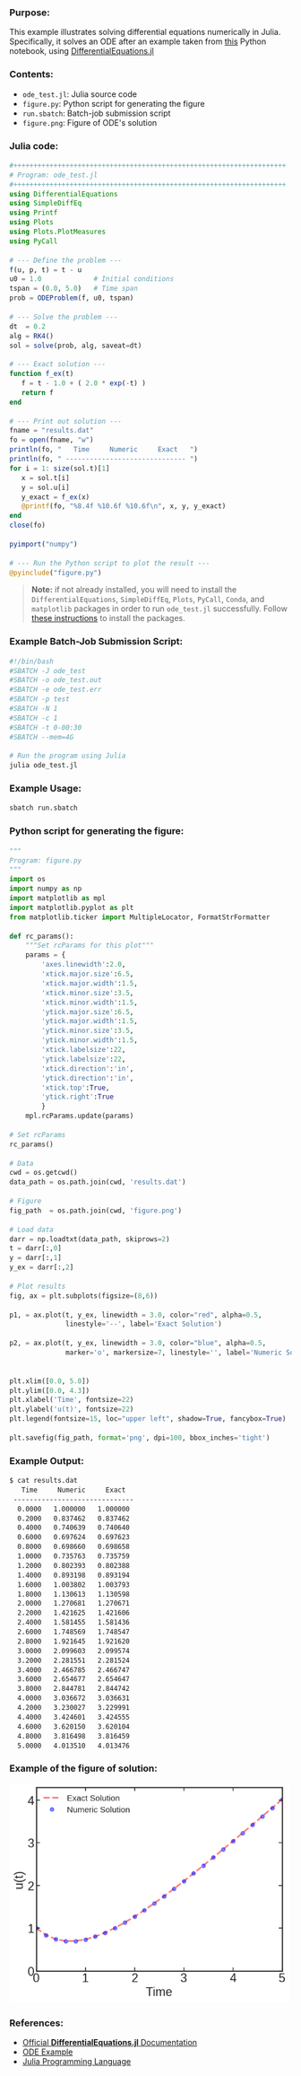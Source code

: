### Purpose:
This example illustrates solving differential equations numerically in
Julia. Specifically, it solves an ODE after an example taken from
[this](https://sam-dolan.sites.sheffield.ac.uk/mas212-course/sample-notebooks/ode_example)
Python notebook, using
[DifferentialEquations.jl](https://docs.sciml.ai/DiffEqDocs/stable/)


### Contents:
* <code>ode\_test.jl</code>: Julia source code
* <code>figure.py</code>: Python script for generating the figure
* <code>run.sbatch</code>: Batch-job submission script
* <code>figure.png</code>: Figure of ODE's solution

### Julia code:
```julia
#++++++++++++++++++++++++++++++++++++++++++++++++++++++++++++++++++++
# Program: ode_test.jl 
#++++++++++++++++++++++++++++++++++++++++++++++++++++++++++++++++++++
using DifferentialEquations
using SimpleDiffEq
using Printf
using Plots
using Plots.PlotMeasures
using PyCall

# --- Define the problem ---
f(u, p, t) = t - u
u0 = 1.0             # Initial conditions
tspan = (0.0, 5.0)   # Time span
prob = ODEProblem(f, u0, tspan)

# --- Solve the problem ---
dt  = 0.2
alg = RK4()
sol = solve(prob, alg, saveat=dt)

# --- Exact solution ---
function f_ex(t)
   f = t - 1.0 + ( 2.0 * exp(-t) )
   return f
end

# --- Print out solution ---
fname = "results.dat"
fo = open(fname, "w")
println(fo, "   Time     Numeric     Exact   ")
println(fo, " ------------------------------ ")
for i = 1: size(sol.t)[1]
   x = sol.t[i]
   y = sol.u[i]
   y_exact = f_ex(x)
   @printf(fo, "%8.4f %10.6f %10.6f\n", x, y, y_exact)
end
close(fo)

pyimport("numpy")

# --- Run the Python script to plot the result ---
@pyinclude("figure.py")
```

> **Note:** if not already installed, you will need to install the
    `DifferentialEquations`, `SimpleDiffEq`, `Plots`, `PyCall`,
    `Conda`, and `matplotlib` packages in order to run `ode_test.jl`
    successfully. Follow [these
    instructions](https://docs.rc.fas.harvard.edu/kb/julia/#Adding_packages_to_Julia)
    to install the packages.

### Example Batch-Job Submission Script:
```bash
#!/bin/bash
#SBATCH -J ode_test
#SBATCH -o ode_test.out
#SBATCH -e ode_test.err
#SBATCH -p test
#SBATCH -N 1
#SBATCH -c 1
#SBATCH -t 0-00:30
#SBATCH --mem=4G

# Run the program using Julia
julia ode_test.jl
```

### Example Usage:
```bash
sbatch run.sbatch
```

### Python script for generating the figure:
```python
"""
Program: figure.py
"""
import os
import numpy as np
import matplotlib as mpl
import matplotlib.pyplot as plt
from matplotlib.ticker import MultipleLocator, FormatStrFormatter

def rc_params():
    """Set rcParams for this plot"""
    params = {
        'axes.linewidth':2.0,
        'xtick.major.size':6.5,
        'xtick.major.width':1.5,
        'xtick.minor.size':3.5,
        'xtick.minor.width':1.5,
        'ytick.major.size':6.5,
        'ytick.major.width':1.5,
        'ytick.minor.size':3.5,
        'ytick.minor.width':1.5,
        'xtick.labelsize':22,
        'ytick.labelsize':22,
        'xtick.direction':'in',
        'ytick.direction':'in',
        'xtick.top':True,
        'ytick.right':True
        }
    mpl.rcParams.update(params)

# Set rcParams    
rc_params()

# Data
cwd = os.getcwd()
data_path = os.path.join(cwd, 'results.dat')

# Figure
fig_path  = os.path.join(cwd, 'figure.png')

# Load data
darr = np.loadtxt(data_path, skiprows=2)
t = darr[:,0]
y = darr[:,1]
y_ex = darr[:,2]

# Plot results
fig, ax = plt.subplots(figsize=(8,6))

p1, = ax.plot(t, y_ex, linewidth = 3.0, color="red", alpha=0.5,
              linestyle='--', label='Exact Solution')

p2, = ax.plot(t, y_ex, linewidth = 3.0, color="blue", alpha=0.5,
              marker='o', markersize=7, linestyle='', label='Numeric Solution')


plt.xlim([0.0, 5.0])
plt.ylim([0.0, 4.3])
plt.xlabel('Time', fontsize=22)
plt.ylabel('u(t)', fontsize=22)
plt.legend(fontsize=15, loc="upper left", shadow=True, fancybox=True)

plt.savefig(fig_path, format='png', dpi=100, bbox_inches='tight')
```

### Example Output:
```bash
$ cat results.dat
   Time     Numeric     Exact
 ------------------------------
  0.0000   1.000000   1.000000
  0.2000   0.837462   0.837462
  0.4000   0.740639   0.740640
  0.6000   0.697624   0.697623
  0.8000   0.698660   0.698658
  1.0000   0.735763   0.735759
  1.2000   0.802393   0.802388
  1.4000   0.893198   0.893194
  1.6000   1.003802   1.003793
  1.8000   1.130613   1.130598
  2.0000   1.270681   1.270671
  2.2000   1.421625   1.421606
  2.4000   1.581455   1.581436
  2.6000   1.748569   1.748547
  2.8000   1.921645   1.921620
  3.0000   2.099603   2.099574
  3.2000   2.281551   2.281524
  3.4000   2.466785   2.466747
  3.6000   2.654677   2.654647
  3.8000   2.844781   2.844742
  4.0000   3.036672   3.036631
  4.2000   3.230027   3.229991
  4.4000   3.424601   3.424555
  4.6000   3.620150   3.620104
  4.8000   3.816498   3.816459
  5.0000   4.013510   4.013476
```

### Example of the figure of solution:
<img src="../Images/figure.png" alt="solution" width="500"/>

### References:

* [Official **DifferentialEquations.jl** Documentation](https://docs.sciml.ai/DiffEqDocs/stable/)
* [ODE Example](https://sam-dolan.sites.sheffield.ac.uk/mas212-course/sample-notebooks/ode_example)
* [Julia Programming Language](https://docs.rc.fas.harvard.edu/kb/julia/)
